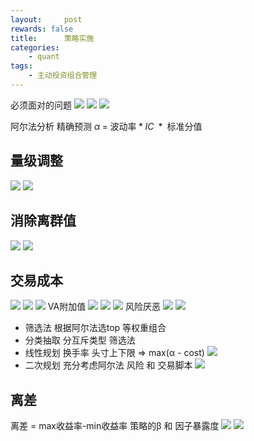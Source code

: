 ```yaml
---
layout:     post
rewards: false
title:      策略实施
categories:
    - quant
tags:
    - 主动投资组合管理
---
```

必须面对的问题
![](https://tva3.sinaimg.cn/large/006tNbRwgy1fujejkqdfbj31i80ecteg.jpg)
![](https://tva3.sinaimg.cn/large/006tNbRwgy1fujf5xoc00j31kw0xbn8v.jpg)
![](https://tva4.sinaimg.cn/large/006tNbRwgy1fujfni9oqzj31kw0oxn29.jpg)


阿尔法分析 精确预测
$\alpha\;=\;\mathrm{波动率}\;\ast\;IC\;\ast{\;\mathrm{标准分值}}$

## 量级调整
![](https://tva3.sinaimg.cn/large/006tNbRwgy1fujh2hvsr9j31kw0jsq6w.jpg)
![](https://tva3.sinaimg.cn/large/006tNbRwgy1fujh4dcwkfj31kw0k6qcb.jpg)

## 消除离群值
![](https://tva3.sinaimg.cn/large/006tNbRwgy1fujhhvkejxj318i04kab5.jpg)
![](https://tva4.sinaimg.cn/large/006tNbRwgy1fujhjmjpnij31kw09q79y.jpg)

## 交易成本
![](https://tva4.sinaimg.cn/large/006tNbRwgy1fujsh0jur2j31kw0eqdoq.jpg)
![](https://tva3.sinaimg.cn/large/006tNbRwgy1fukm41kjhgj31kw12ytng.jpg)
![](https://tva3.sinaimg.cn/large/006tNbRwgy1fukm0wnszcj31kw0d4wh6.jpg)
VA附加值 
![](https://tva1.sinaimg.cn/large/006tNbRwgy1fukn4qv3w2j31am04m407.jpg)
![](https://tva4.sinaimg.cn/large/006tNbRwgy1fukmvhvkr7j31is0eajun.jpg)
![](https://tva2.sinaimg.cn/large/006tNbRwgy1fukn71y9f5j31ek09mabe.jpg)
风险厌恶
![](https://tva3.sinaimg.cn/large/006tNbRwgy1fukmwnvhcdj31ji0ac0wp.jpg)
![](https://tva4.sinaimg.cn/large/006tNbRwgy1fukmxpx9bpj31j60oagr4.jpg)

- 筛选法
根据阿尔法选top 等权重组合
- 分类抽取
分互斥类型 筛选法
- 线性规划
换手率 头寸上下限 => max(α - cost) 
![](https://tva3.sinaimg.cn/large/006tNbRwgy1fukuadvltdj31ia0c079e.jpg)
- 二次规划
充分考虑阿尔法 风险 和 交易脚本
![](https://tva1.sinaimg.cn/large/006tNbRwgy1fukv5gb129j314e0vaq91.jpg)

## 离差
离差 = max收益率-min收益率
策略的β 和 因子暴露度
![](https://tva4.sinaimg.cn/large/006tNbRwgy1fukvtph7m9j31i009aq62.jpg)
![](https://tva3.sinaimg.cn/large/006tNbRwgy1fukvv5tq06j31io0jk464.jpg)


